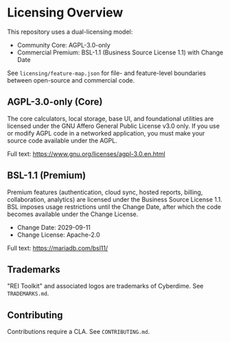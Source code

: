 # Licensing Overview

This repository uses a dual-licensing model:

- Community Core: AGPL-3.0-only
- Commercial Premium: BSL-1.1 (Business Source License 1.1) with Change Date

See `licensing/feature-map.json` for file- and feature-level boundaries between open-source and commercial code.

## AGPL-3.0-only (Core)

The core calculators, local storage, base UI, and foundational utilities are licensed under the GNU Affero General Public License v3.0 only. If you use or modify AGPL code in a networked application, you must make your source code available under the AGPL.

Full text: https://www.gnu.org/licenses/agpl-3.0.en.html

## BSL-1.1 (Premium)

Premium features (authentication, cloud sync, hosted reports, billing, collaboration, analytics) are licensed under the Business Source License 1.1. BSL imposes usage restrictions until the Change Date, after which the code becomes available under the Change License.

- Change Date: 2029-09-11
- Change License: Apache-2.0

Full text: https://mariadb.com/bsl11/

## Trademarks

"REI Toolkit" and associated logos are trademarks of Cyberdime. See `TRADEMARKS.md`.

## Contributing

Contributions require a CLA. See `CONTRIBUTING.md`.
